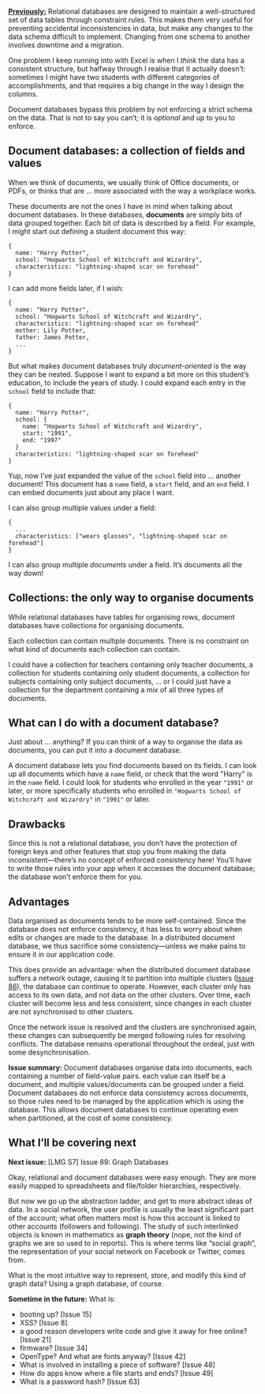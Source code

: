 [**Previously:**](https://buttondown.email/laymansguide/archive/) Relational databases are designed to maintain a well-structured set of data tables through constraint rules. This makes them very useful for preventing accidental inconsistencies in data, but make any changes to the data schema difficult to implement. Changing from one schema to another involves downtime and a migration.

One problem I keep running into with Excel is when I *think* the data has a consistent structure, but halfway through I realise that it actually doesn’t: sometimes I might have two students with different categories of accomplishments, and that requires a big change in the way I design the columns.

Document databases bypass this problem by not enforcing a strict schema on the data. That is not to say you can’t; it is *optional* and up to you to enforce.

## Document databases: a collection of fields and values

When we think of documents, we usually think of Office documents, or PDFs, or thinks that are … more associated with the way a workplace works.

These documents are not the ones I have in mind when talking about document databases. In these databases, **documents** are simply bits of data grouped together. Each bit of data is described by a field. For example, I might start out defining a student document this way:

```
{
  name: "Harry Potter",
  school: "Hogwarts School of Witchcraft and Wizardry",
  characteristics: "lightning-shaped scar on forehead"
}
```

I can add more fields later, if I wish:

```
{
  name: "Harry Potter",
  school: "Hogwarts School of Witchcraft and Wizardry",
  characteristics: "lightning-shaped scar on forehead"
  mother: Lily Potter,
  father: James Potter,
  ...
}
```

But what makes document databases truly *document-oriented* is the way they can be nested. Suppose I want to expand a bit more on this student’s education, to include the years of study. I could expand each entry in the `school` field to include that:

```
{
  name: "Harry Potter",
  school: {
    name: "Hogwarts School of Witchcraft and Wizardry",
    start: "1991",
    end: "1997"
  }
  characteristics: "lightning-shaped scar on forehead"
}
```

Yup, now I’ve just expanded the value of the `school` field into ... another document! This document has a `name` field, a `start` field, and an `end` field. I can embed documents just about any place I want.

I can also group multiple values under a field:

```
{
  ...
  characteristics: ["wears glasses", "lightning-shaped scar on forehead"]
}
```

I can also group multiple *documents* under a field. It’s documents all the way down!

## Collections: the only way to organise documents

While relational databases have tables for organising rows, document databases have collections for organising documents.

Each collection can contain multiple documents. There is no constraint on what kind of documents each collection can contain.

I could have a collection for teachers containing only teacher documents, a collection for students containing only student documents, a collection for subjects containing only subject documents, … or I could just have a collection for the department containing a mix of all three types of documents.

## What can I do with a document database?

Just about ... anything? If you can think of a way to organise the data as documents, you can put it into a document database.

A document database lets you find documents based on its fields. I can look up all documents which have a `name` field, or check that the word "Harry" is in the `name` field. I could look for students who enrolled in the year `"1991"` or later, or more specifically students who enrolled in `"Hogwarts School of Witchcraft and Wizardry"` in `"1991"` or later.

## Drawbacks

Since this is not a relational database, you don’t have the protection of foreign keys and other features that stop you from making the data inconsistent—there’s no concept of enforced consistency here! You’ll have to write those rules into your app when it accesses the document database; the database won’t enforce them for you.

## Advantages

Data organised as documents tends to be more self-contained. Since the database does not enforce consistency, it has less to worry about when edits or changes are made to the database. In a distributed document database, we thus sacrifice some consistency—unless we make pains to ensure it in our application code.

This does provide an advantage: when the distributed document database suffers a network outage, causing it to partition into multiple clusters ([Issue 86](https://buttondown.email/laymansguide/archive/lmg-s7-issue-86-distributed-databases/)), the database can continue to operate. However, each cluster only has access to its own data, and not data on the other clusters. Over time, each cluster will become less and less consistent, since changes in each cluster are not synchronised to other clusters.

Once the network issue is resolved and the clusters are synchronised again, these changes can subsequently be merged following rules for resolving conflicts. The database remains operational throughout the ordeal, just with some desynchronisation.

**Issue summary:** Document databases organise data into documents, each containing a number of field-value pairs. each value can itself be a document, and multiple values/documents can be grouped under a field. Document databases do not enforce data consistency across documents, so those rules need to be managed by the application which is using the database. This allows document databases to continue operating even when partitioned, at the cost of some consistency.

## What I’ll be covering next

**Next issue:** [LMG S7] Issue 89: Graph Databases

Okay, relational and document databases were easy enough. They are more easily mapped to spreadsheets and file/folder hierarchies, respectively.

But now we go up the abstraction ladder, and get to more abstract ideas of data. In a social network, the user profile is usually the least significant part of the account; what often matters most is how this account is linked to other accounts (followers and following). The study of such interlinked objects is known in mathematics as **graph theory** (nope, not the kind of graphs we are so used to in reports). This is where terms like “social graph”, the representation of your social network on Facebook or Twitter, comes from.

What is the most intuitive way to represent, store, and modify this kind of graph data? Using a graph database, of course.

**Sometime in the future:** What is:

- booting up? [Issue 15]
- XSS? [Issue 8]
- a good reason developers write code and give it away for free online? [Issue 21]
- firmware? [Issue 34]
- OpenType? And what are fonts anyway? [Issue 42]
- What is involved in installing a piece of software? [Issue 48]
- How do apps know where a file starts and ends? [Issue 49]
- What is a password hash? [Issue 63]
